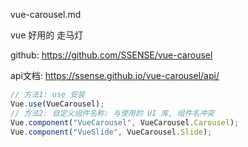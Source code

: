 vue-carousel.md

vue 好用的 走马灯

github:
https://github.com/SSENSE/vue-carousel

api文档:
https://ssense.github.io/vue-carousel/api/

```js
// 方法1: use 安装
Vue.use(VueCarousel);
// 方法2: 自定义组件名称: 与使用的 UI 库, 组件名冲突
Vue.component("VueCarousel", VueCarousel.Carousel);
Vue.component("VueSlide", VueCarousel.Slide);
```
